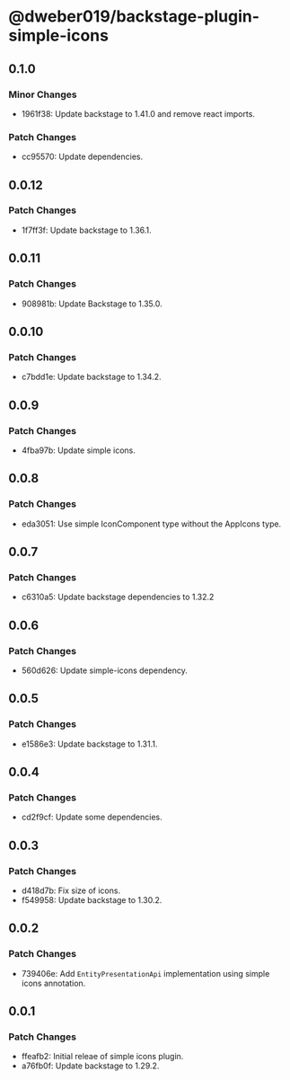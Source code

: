 # @dweber019/backstage-plugin-simple-icons

## 0.1.0

### Minor Changes

- 1961f38: Update backstage to 1.41.0 and remove react imports.

### Patch Changes

- cc95570: Update dependencies.

## 0.0.12

### Patch Changes

- 1f7ff3f: Update backstage to 1.36.1.

## 0.0.11

### Patch Changes

- 908981b: Update Backstage to 1.35.0.

## 0.0.10

### Patch Changes

- c7bdd1e: Update backstage to 1.34.2.

## 0.0.9

### Patch Changes

- 4fba97b: Update simple icons.

## 0.0.8

### Patch Changes

- eda3051: Use simple IconComponent type without the AppIcons type.

## 0.0.7

### Patch Changes

- c6310a5: Update backstage dependencies to 1.32.2

## 0.0.6

### Patch Changes

- 560d626: Update simple-icons dependency.

## 0.0.5

### Patch Changes

- e1586e3: Update backstage to 1.31.1.

## 0.0.4

### Patch Changes

- cd2f9cf: Update some dependencies.

## 0.0.3

### Patch Changes

- d418d7b: Fix size of icons.
- f549958: Update backstage to 1.30.2.

## 0.0.2

### Patch Changes

- 739406e: Add `EntityPresentationApi` implementation using simple icons annotation.

## 0.0.1

### Patch Changes

- ffeafb2: Initial releae of simple icons plugin.
- a76fb0f: Update backstage to 1.29.2.
